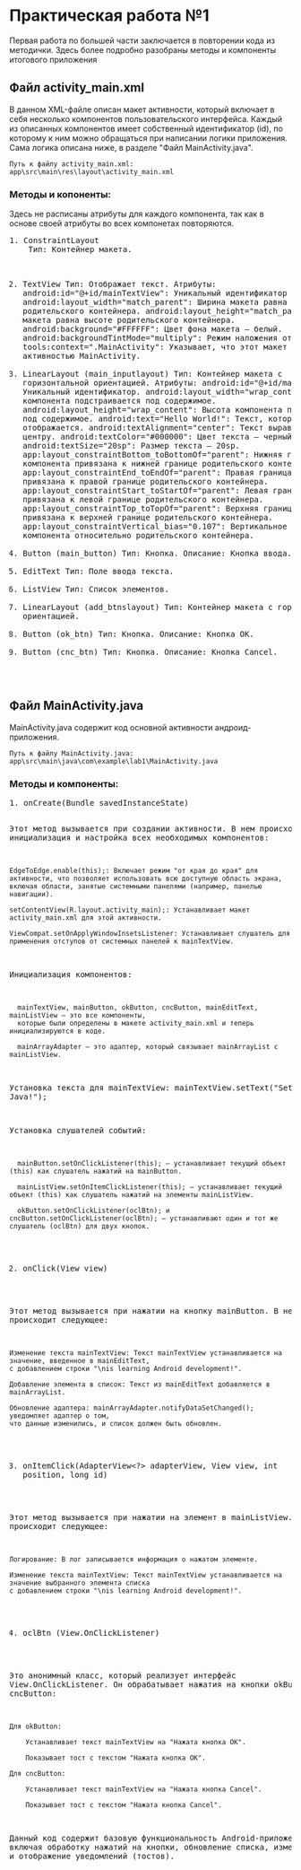 <h1>Практическая работа №1</h1>

<p>Первая работа по большей части заключается в повторении кода из методички.
    Здесь более подробно разобраны методы и компоненты итогового приложения</p>

<h2>Файл activity_main.xml</h2>
<p>
    В данном XML-файле описан макет активности, который включает в себя несколько компонентов пользовательского интерфейса.
    Каждый из описанных компонентов имеет собственный идентификатор (id), по которому к ним можно обращаться при написании логики приложения.
    Сама логика описана ниже, в разделе "Файл MainActivity.java".

    Путь к файлу activity_main.xml: app\src\main\res\layout\activity_main.xml
</p>
<h3>Методы и копоненты:</h3>
<p>Здесь не расписаны атрибуты для каждого компонента, так как в основе своей атрибуты во всех компонетах повторяются.</p>
<pre>
1. ConstraintLayout
    Тип: Контейнер макета.

2. TextView
    Тип: Отображает текст.
    Атрибуты:
    android:id="@+id/mainTextView": Уникальный идентификатор макета.
    android:layout_width="match_parent": Ширина макета равна ширине родительского контейнера.
    android:layout_height="match_parent": Высота макета равна высоте родительского контейнера.
    android:background="#FFFFFF": Цвет фона макета — белый.
    android:backgroundTintMode="multiply": Режим наложения оттенка фона.
    tools:context=".MainActivity": Указывает, что этот макет связан с активностью MainActivity.
3. LinearLayout (main_inputlayout)
    Тип: Контейнер макета с горизонтальной ориентацией.
    Атрибуты:
    android:id="@+id/main_textview": Уникальный идентификатор.
    android:layout_width="wrap_content": Ширина компонента подстраивается под содержимое.
    android:layout_height="wrap_content": Высота компонента подстраивается под содержимое.
    android:text="Hello World!": Текст, который отображается.
    android:textAlignment="center": Текст выравнивается по центру.
    android:textColor="#000000": Цвет текста — черный.
    android:textSize="20sp": Размер текста — 20sp.
    app:layout_constraintBottom_toBottomOf="parent": Нижняя граница компонента привязана к нижней границе родительского контейнера.
    app:layout_constraintEnd_toEndOf="parent": Правая граница компонента привязана к правой границе родительского контейнера.
    app:layout_constraintStart_toStartOf="parent": Левая граница компонента привязана к левой границе родительского контейнера.
    app:layout_constraintTop_toTopOf="parent": Верхняя граница компонента привязана к верхней границе родительского контейнера.
    app:layout_constraintVertical_bias="0.107": Вертикальное смещение компонента относительно родительского контейнера.
4. Button (main_button)
    Тип: Кнопка.
   Описание: Кнопка ввода.
6. EditText
    Тип: Поле ввода текста.
7. ListView
    Тип: Список элементов.
8. LinearLayout (add_btnslayout)
    Тип: Контейнер макета с горизонтальной ориентацией.
9. Button (ok_btn)
    Тип: Кнопка.
   Описание: Кнопка ОК.
10. Button (cnc_btn)
    Тип: Кнопка.
   Описание: Кнопка Cancel.
</pre>

<h2>Файл MainActivity.java</h2>

<p>
    MainActivity.java содержит код основной активности андроид-приложения.

    Путь к файлу MainActivity.java:  app\src\main\java\com\example\lab1\MainActivity.java
</p>
<h3>Методы и компоненты:</h3>
<pre>
1. onCreate(Bundle savedInstanceState)

Этот метод вызывается при создании активности.
В нем происходит инициализация и настройка всех необходимых компонентов:

    EdgeToEdge.enable(this);: Включает режим "от края до края" для активности, что позволяет использовать всю доступную область экрана,
    включая области, занятые системными панелями (например, панелью навигации).

    setContentView(R.layout.activity_main);: Устанавливает макет activity_main.xml для этой активности.

    ViewCompat.setOnApplyWindowInsetsListener: Устанавливает слушатель для применения отступов от системных панелей к mainTextView.

  Инициализация компонентов:

      mainTextView, mainButton, okButton, cncButton, mainEditText, mainListView — это все компоненты,
      которые были определены в макете activity_main.xml и теперь инициализируются в коде.

      mainArrayAdapter — это адаптер, который связывает mainArrayList с mainListView.

  Установка текста для mainTextView: mainTextView.setText("Set in Java!");

  Установка слушателей событий:

      mainButton.setOnClickListener(this); — устанавливает текущий объект (this) как слушатель нажатий на mainButton.

      mainListView.setOnItemClickListener(this); — устанавливает текущий объект (this) как слушатель нажатий на элементы mainListView.

      okButton.setOnClickListener(oclBtn); и cncButton.setOnClickListener(oclBtn); — устанавливают один и тот же слушатель (oclBtn) для двух кнопок.

2. onClick(View view)

Этот метод вызывается при нажатии на кнопку mainButton. В нем происходит следующее:

    Изменение текста mainTextView: Текст mainTextView устанавливается на значение, введенное в mainEditText,
    с добавлением строки "\nis learning Android development!".

    Добавление элемента в список: Текст из mainEditText добавляется в mainArrayList.

    Обновление адаптера: mainArrayAdapter.notifyDataSetChanged(); уведомляет адаптер о том,
    что данные изменились, и список должен быть обновлен.

3. onItemClick(AdapterView<?> adapterView, View view, int position, long id)

Этот метод вызывается при нажатии на элемент в mainListView. В нем происходит следующее:

    Логирование: В лог записывается информация о нажатом элементе.

    Изменение текста mainTextView: Текст mainTextView устанавливается на значение выбранного элемента списка
    с добавлением строки "\nis learning Android development!".

4. oclBtn (View.OnClickListener)

Это анонимный класс, который реализует интерфейс View.OnClickListener.
Он обрабатывает нажатия на кнопки okButton и cncButton:

    Для okButton:

        Устанавливает текст mainTextView на "Нажата кнопка OK".

        Показывает тост с текстом "Нажата кнопка OK".

    Для cncButton:

        Устанавливает текст mainTextView на "Нажата кнопка Cancel".

        Показывает тост с текстом "Нажата кнопка Cancel".

Данный код содержит базовую функциональность Android-приложения, 
включая обработку нажатий на кнопки, обновление списка, изменение текста и отображение уведомлений (тостов).
  </pre>
